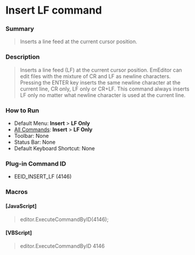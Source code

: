 # Insert LF command

### Summary

> Inserts a line feed at the current cursor position.

### Description

> Inserts a line feed (LF) at the current cursor position. EmEditor can edit files with the
> mixture of CR and LF as newline characters. Pressing the ENTER key inserts the same
> newline character at the current line, CR only, LF only or CR+LF. This command
> always inserts LF only no matter what newline character is used at the current
> line.

### How to Run

- Default Menu: **Insert** \> **LF Only**
- [All Commands](../tools/all_commands): **Insert** \> **LF Only**
- Toolbar: None
- Status Bar: None
- Default Keyboard Shortcut: None

### Plug-in Command ID

- EEID\_INSERT\_LF (4146)

### Macros

#### \[JavaScript\]

> editor.ExecuteCommandByID(4146);

#### \[VBScript\]

> editor.ExecuteCommandByID 4146
